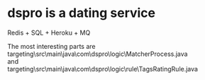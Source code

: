 # dspro is a dating service   
Redis + SQL + Heroku + MQ

The most interesting parts are   
targeting\src\main\java\com\dspro\logic\MatcherProcess.java   
and   
targeting\src\main\java\com\dspro\logic\rule\TagsRatingRule.java   

